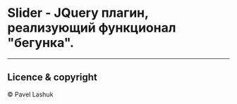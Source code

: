 # Slider - JQuery плагин, реализующий функционал "бегунка".


---

## Licence & copyright

© Pavel Lashuk
